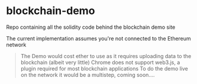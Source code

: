 # blockchain-demo
Repo containing all the solidity code behind the blockchain demo site

The current implementation assumes you're not connected to the Ethereum network
  >The Demo would cost ether to use as it requires uploading data to the blockchain (albeit very little)
  >Chrome does not support web3.js, a plugin required for most blockchain applications
  >To do the demo live on the network it would be a multistep, coming soon....

